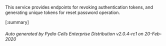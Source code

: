 






This service provides endpoints for revoking authentication tokens, and generating unique tokens for reset password operation.

[:summary]

###### Auto generated by Pydio Cells Enterprise Distribution v2.0.4-rc1 on 20-Feb-2020

